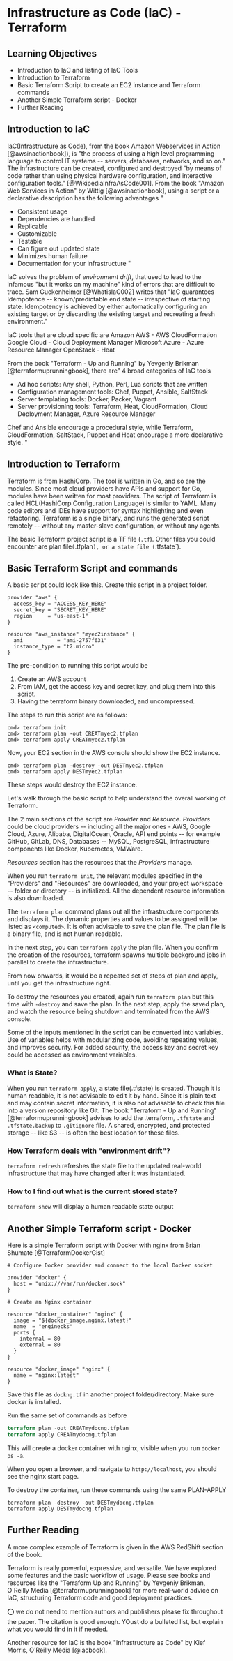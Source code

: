 # Infrastructure as Code (IaC) - Terraform


## Learning Objectives


* Introduction to IaC and listing of IaC Tools
* Introduction to Terraform
* Basic Terraform Script to create an EC2 instance and Terraform commands
* Another Simple Terraform script - Docker
* Further Reading

## Introduction to IaC 


IaC(Infrastructure as Code), from the book Amazon Webservices in Action [@awsinactionbook]), is "the
process of using a high level programming language to control IT
systems -- servers, databases, networks, and so on." The infrastructure
can be created, configured and destroyed "by means of code rather than
using physical hardware configuration, and interactive configuration
tools." [@WikipediaInfraAsCode001].  From the book "Amazon Web Services in Action" by Wittig [@awsinactionbook], using a script or a declarative description has
the following advantages "

* Consistent usage
* Dependencies are handled
* Replicable
* Customizable
* Testable
* Can figure out updated state
* Minimizes human failure
* Documentation for your infrastructure "

IaC solves the problem of *environment drift*, that used to lead to the infamous
"but it works on my machine" kind of errors that are difficult to
trace. Sam Guckenheimer [@WhatisIaC002] writes that "IaC guarantees
Idempotence -- known/predictable end state --  irrespective of starting
state. Idempotency is achieved by either automatically configuring an
existing target or by discarding the existing target and recreating a
fresh environment."

IaC tools that are cloud specific are
Amazon AWS - AWS CloudFormation
Google Cloud - Cloud Deployment Manager
Microsoft Azure - Azure Resource Manager
OpenStack - Heat

From the book "Terraform - Up and Running" by Yevgeniy Brikman [@terraformuprunningbook], there are" 4
broad categories of IaC tools

* Ad hoc scripts: Any shell, Python, Perl, Lua scripts that are written
* Configuration management tools: Chef, Puppet, Ansible, SaltStack
* Server templating tools: Docker, Packer, Vagrant
* Server provisioning tools: Terraform, Heat, CloudFormation, Cloud Deployment Manager, Azure Resource Manager

Chef and Ansible encourage a procedural style, while Terraform,
CloudFormation, SaltStack, Puppet and Heat encourage a more
declarative style.  "

## Introduction to Terraform

Terraform is from HashiCorp. The tool is written in Go, and so are the
modules. Since most cloud providers have APIs and support for Go,
modules have been written for most providers.  The script of Terraform
is called HCL(HashiCorp Configuration Language) is similar to
YAML. Many code editors and IDEs have support for syntax highlighting
and even refactoring.  Terraform is a single binary, and runs the
generated script remotely -- without any master-slave configuration, or
without any agents.

The basic Terraform project script is a TF file (`.tf`). Other files you
could encounter are plan file`(`.tfplan`), or a state file (`.tfstate`).

## Basic Terraform Script and commands


A basic script could look like this. Create this script in a project
folder.

````
provider "aws" {
  access_key = "ACCESS_KEY_HERE"
  secret_key = "SECRET_KEY_HERE"
  region     = "us-east-1"
}

resource "aws_instance" "myec2instance" {
  ami           = "ami-2757f631"
  instance_type = "t2.micro"
}
````

The pre-condition to running this script would be

1. Create an AWS account
2. From IAM, get the access key and secret key, and plug them into this script.
3. Having the terraform binary downloaded, and uncompressed.

The steps to run this script are as follows:

````
cmd> terraform init
cmd> terraform plan -out CREATmyec2.tfplan
cmd> terraform apply CREATmyec2.tfplan
````
Now, your EC2 section in the AWS console should show the EC2 instance.

````
cmd> terraform plan -destroy -out DESTmyec2.tfplan
cmd> terraform apply DESTmyec2.tfplan
````

These steps would destroy the EC2 instance.

Let's walk through the basic script to help understand the overall working of Terraform.

The 2 main sections of the script are *Provider* and *Resource*.
*Providers* could be cloud providers -- including all the major ones -
AWS, Google Cloud, Azure, Alibaba, DigitalOcean, Oracle, API end
points -- for example GitHub, GitLab, DNS, Databases -- MySQL,
PostgreSQL, infrastructure components like Docker, Kubernetes,
VMWare. 

*Resources* section has the resources that the *Providers*
manage.

When you run ````terraform init````, the relevant modules specified in
the "Providers" and "Resources" are downloaded, and your project
workspace  -- folder or directory -- is initialized. All the dependent
resource information is also downloaded.

The ````terraform plan```` command plans out all the infrastructure
components and displays it. The dynamic properties and values to be
assigned will be listed as `<computed>`.  It is often advisable to save
the plan file. The plan file is a binary file, and is not human
readable.

In the next step, you can ````terraform apply```` the plan file. When
you confirm the creation of the resources, terraform spawns multiple
background jobs in parallel to create the infrastructure.

From now onwards, it would be a repeated set of steps of plan and
apply, until you get the infrastructure right.

To destroy the resources you created, again run ````terraform plan````
but this time with ````-destroy```` and save the plan. In the next
step, apply the saved plan, and watch the resource being shutdown and
terminated from the AWS console.

Some of the inputs mentioned in the script can be converted into
variables. Use of variables helps with modularizing code, avoiding
repeating values, and improves security. For added security, the
access key and secret key could be accessed as environment variables.

### What is State?

When you run ````terraform apply````, a state file(.tfstate) is
created. Though it is human readable, it is not advisable to edit it
by hand. Since it is plain text and may contain secret information,
it is also not advisable to check this file into a version repository
like Git. The book "Terraform - Up and Running" [@terraformuprunningbook] advises to
add the .terraform, `.tfstate` and `.tfstate.backup` to `.gitignore` file. A
shared, encrypted, and protected storage -- like S3 -- is often the best
location for these files.

### How Terraform deals with "environment drift"?

````terraform refresh```` refreshes the state file to the updated
real-world infrastructure that may have changed after it was
instantiated.

### How to I find out what is the current stored state?

````terraform show```` will display a human readable state output


## Another Simple Terraform script - Docker


Here is a simple Terraform script with Docker with nginx from Brian Shumate [@TerraformDockerGist]

````
# Configure Docker provider and connect to the local Docker socket

provider "docker" {
  host = "unix:///var/run/docker.sock"
}

# Create an Nginx container

resource "docker_container" "nginx" {
  image = "${docker_image.nginx.latest}"
  name  = "enginecks"
  ports {
    internal = 80
    external = 80
  }
}

resource "docker_image" "nginx" {
  name = "nginx:latest"
}
````

Save this file as `dockng.tf` in another project folder/directory. Make
sure docker is installed.

Run the same set of commands as before

```` terraform init 
terraform plan -out CREATmydocng.tfplan 
terraform apply CREATmydocng.tfplan 
````


This will create a docker container with nginx, visible when you run ````docker ps -a````. 

When you open a browser, and navigate to `http://localhost`, you should see the nginx start page.

To destroy the container, run these commands using the same PLAN-APPLY

````
terraform plan -destroy -out DESTmydocng.tfplan
terraform apply DESTmydocng.tfplan
````

## Further Reading


A more complex example of Terraform is given in the AWS RedShift
section of the book.

Terraform is really powerful, expressive, and versatile. We have
explored some features and the basic workflow of usage.  Please see
books and resources like the "Terraform Up and Running" by Yevgeniy
Brikman, O'Reilly Media [@terraformuprunningbook] for more real-world
advice on IaC, structuring Terraform code and good deployment
practices.

:o: we do not need to mention authors and publishers please fix throughout the paper. The citation is good enough. YOust do a bulleted list, but explain what you would find in it if needed.

Another resource for IaC is the book "Infrastructure as Code" by Kief
Morris, O'Reilly Media [@iacbook].

